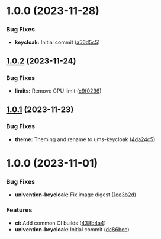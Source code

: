 # 1.0.0 (2023-11-28)


### Bug Fixes

* **keycloak:** Initial commit ([a56d5c5](https://gitlab.souvap-univention.de/souvap/tooling/charts/univention-keycloak/commit/a56d5c59fec5b1d93bad1f28f875dc0ddb9cbfdd))

## [1.0.2](https://gitlab.souvap-univention.de/souvap/tooling/charts/univention-keycloak/compare/v1.0.1...v1.0.2) (2023-11-24)


### Bug Fixes

* **limits:** Remove CPU limit ([c9f0296](https://gitlab.souvap-univention.de/souvap/tooling/charts/univention-keycloak/commit/c9f0296a3dd7aad04dca1894053e7a5663d6410a))

## [1.0.1](https://gitlab.souvap-univention.de/souvap/tooling/charts/univention-keycloak/compare/v1.0.0...v1.0.1) (2023-11-23)


### Bug Fixes

* **theme:** Theming and rename to ums-keycloak ([4da24c5](https://gitlab.souvap-univention.de/souvap/tooling/charts/univention-keycloak/commit/4da24c566cff5df47f4f4196ce976ac25ee8953d))

# 1.0.0 (2023-11-01)


### Bug Fixes

* **univention-keycloak:** Fix image digest ([1ce3b2d](https://gitlab.souvap-univention.de/souvap/tooling/charts/univention-keycloak/commit/1ce3b2d9ee3035fd95173fd6233da8bf1b6b94c3))


### Features

* **ci:** Add common CI builds ([438b4a4](https://gitlab.souvap-univention.de/souvap/tooling/charts/univention-keycloak/commit/438b4a4c99c362ff0501bf5c79212b27859898c2))
* **univention-keycloak:** Initial commit ([dc86bee](https://gitlab.souvap-univention.de/souvap/tooling/charts/univention-keycloak/commit/dc86beeb6fdd1b1b0dabaa1d4886a392fcbbcfbc))
